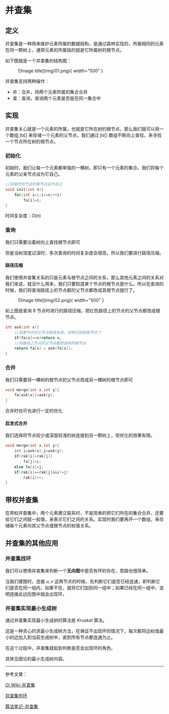 # 并查集

## **定义**
并查集是一种用来维护元素所属的数据结构，是通过森林实现的，所属相同的元素在同一颗树上，通常元素的所属指的就是它所属树的根节点。

如下图就是一个并查集的结构图：

<figure markdown="span">
  ![Image title](img/01.png){ width="500" }
</figure>

<!-- <div align="center"><img src="./img/01.png"width="500"></div> -->

并查集支持两种操作：

- 并：合并，将两个元素所属的集合合并
- 查：查询，查询两个元素是否是在同一集合中


## **实现**

并查集关心就是一个元素的所属，也就是它所在树的根节点，那么我们就可以用一个数组 $fa[]$ 来存储一个元素的父节点，我们通过 $fa[]$ 数组不断向上查找，来寻找一个节点所在树的根节点。

### **初始化**

初始时，我们让每一个元素都单独的一棵树，即只有一个元素的集合。我们将每个元素的父亲节点设为它自己。

```cpp
//初始时将节点的根节点设为自己
void init(int n){
    for(int i=1;i<=n;++i)
        fa[i]=i;
}
```

时间复杂度：$O(n)$

### **查询**

我们只需要沿着树向上查找根节点即可

但是当树深度过深时，多次查询的时间复杂度会很高，所以我们要进行路径压缩。

#### **路径压缩**

我们使用并查集关系的只是元素与根节点之间的关系，那么其他元素之间的关系对我们来说，就没什么用来，我们只要知道某个节点的根节点是什么。所以在查询的时候，我们将查询路径上的节点都的父节点都改成其根节点就行了。

<figure markdown="span">
  ![Image title](img/02.png){ width="500" }
</figure>

<!-- <div align="center"><img src="./img/02.png"width="500"></div> -->

如上图是查询 $8$ 节点时进行的路径压缩，把红色路径上的节点的父节点都改成根节点。

```cpp
int ask(int x){
    //如果节点的父节点是其本身，说明已经到根节点了
    if(fa[x]==x)return x;
    //将路径上节点的父节点都改该树的根节点
    return fa[x] = ask(fa[x]);
}
```

### **合并**

我们只需要将一棵树的根节点的父节点改成另一棵树的根节点即可

```cpp
void merge(int x,int y){
    fa[ask(x)]=ask(y);
}
```
合并时也可也进行一定的优化

#### **启发式合并**

我们选择将节点较少或深度较浅的树连接到另一颗树上，但优化的效果有限。

```cpp
void merge(int x,int y){
    int i=ask(x),j=ask(y);
    if(rak[i]>rak[j])
        fa[j]=i;
    else fa[i]=j;
    if(rak[i]==rak[j]&&i!=j)
        rak[i]++;
}
```

## **带权并查集**

在带权并查集中，两个元素建立联系时，不是简单的把它们所在的集合合并，还要给它们之间赋一权值，来表示它们之间的关系。实现时我们要再开一个数组，来存储每个元素何其父节点或根节点的权值关系。


## **并查集的其他应用**

### **并查集找环**

我们可以使用并查集来判断一个**无向图**中是否有环的存在，思路也很简单。

当我们建图时，连接 $u,v$ 这两节点的时候，先判断它们是否已经连通，即判断它们是否在同一组内，如果不在，就将它们加到同一组中；如果已经在同一组中，说明连接此边后图中就会出现环。

### **并查集实现最小生成树**

通过并查集实现最小生成树的算法是 $Kruskal$ 算法。

这是一种贪心的求最小生成树方法，在保证不出现环的情况下，每次都将边权值最小的边加入到当前生成树中，直到所有节点都连通为止。

在这个过程中，并查集就起到判断是否会出现环的角色。

具体见图论的最小生成树内容。

----------------
参考文章：

[Oi Wiki-并查集](https://oi-wiki.org/ds/dsu/#%E5%85%B6%E4%BB%96%E5%BA%94%E7%94%A8)

[并查集判环](https://blog.csdn.net/cosx_/article/details/121213550)

[算法笔记-并查集](https://zhuanlan.zhihu.com/p/93647900)


